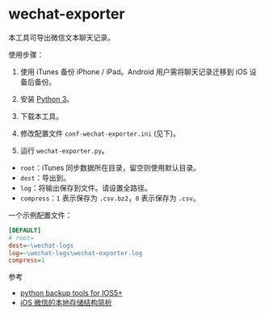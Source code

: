 # wechat-exporter

本工具可导出微信文本聊天记录。

使用步骤：

1. 使用 iTunes 备份 iPhone / iPad。Android 用户需将聊天记录迁移到 iOS 设备后备份。

2. 安装 [Python 3](https://www.python.org/downloads/)。

3. 下载本工具。

4. 修改配置文件 `conf-wechat-exporter.ini` (见下)。

5. 运行 `wechat-exporter.py`。

  * `root`：iTunes 同步数据所在目录，留空则使用默认目录。
  * `dest`：导出到。
  * `log`：将输出保存到文件。请设置全路径。
  * `compress`：`1` 表示保存为 `.csv.bz2`，`0` 表示保存为 `.csv`。

  一个示例配置文件：

``` ini
[DEFAULT]
# root=
dest=~\wechat-logs
log=~\wechat-logs\wechat-exporter.log
compress=1
```

参考
* [python backup tools for IOS5+](https://github.com/bo01ean/iphone-tools "python backup tools for IOS5+ - GitHub")
* [iOS 微信的本地存储结构简析](https://zhuanlan.zhihu.com/p/22474033 "iOS 微信的本地存储结构简析 - 伪红学家的文章 - 知乎专栏")
